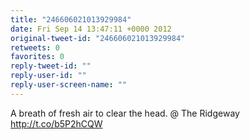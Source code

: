 ```yaml
---
title: "246606021013929984"
date: Fri Sep 14 13:47:11 +0000 2012
original-tweet-id: "246606021013929984"
retweets: 0
favorites: 0
reply-tweet-id: ""
reply-user-id: ""
reply-user-screen-name: ""
---
```

A breath of fresh air to clear the head.   @ The Ridgeway http://t.co/b5P2hCQW
